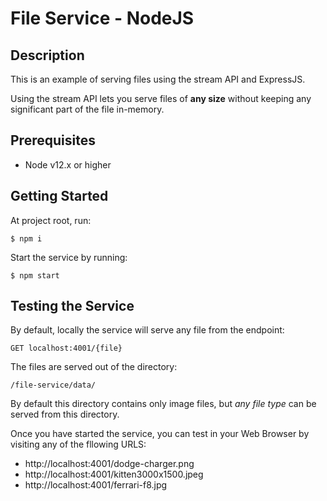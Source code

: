# File Service - NodeJS

## Description
This is an example of serving files using the stream API and ExpressJS.

Using the stream API lets you serve files of **any size** without keeping any significant part of the file in-memory.

## Prerequisites
* Node v12.x or higher

## Getting Started

At project root, run:
```shell
$ npm i
```

Start the service by running:
```
$ npm start
```

## Testing the Service

By default, locally the service will serve any file from the endpoint:
```
GET localhost:4001/{file}
```

The files are served out of the directory:
```
/file-service/data/
```

By default this directory contains only image files, but *any file type* can be served from this directory.

Once you have started the service, you can test in your Web Browser by visiting any of the fllowing URLS:

* http://localhost:4001/dodge-charger.png
* http://localhost:4001/kitten3000x1500.jpeg
* http://localhost:4001/ferrari-f8.jpg